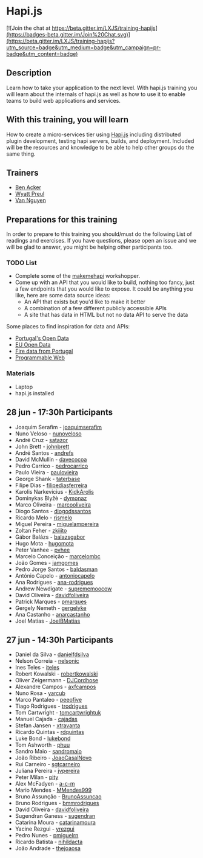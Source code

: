 Hapi.js
=====================

[![Join the chat at https://beta.gitter.im/LXJS/training-hapijs](https://badges-beta.gitter.im/Join%20Chat.svg)](https://beta.gitter.im/LXJS/training-hapijs?utm_source=badge&utm_medium=badge&utm_campaign=pr-badge&utm_content=badge)


## Description

Learn how to take your application to the next level.  With hapi.js training you will learn about the internals of hapi.js as well as how to use it to enable teams to build web applications and services.

## With this training, you will learn

How to create a micro-services tier using [Hapi.js](http://hapijs.com/) including distributed plugin development, testing hapi servers, builds, and deployment. Included will be the resources and knowledge to be able to help other groups do the same thing.

## Trainers

* [Ben Acker]()
* [Wyatt Preul](http://jsgeek.com)
* [Van Nguyen]()

## Preparations for this training

In order to prepare to this training you should/must do the following List of readings and exercises. If you have questions, please open an issue and we will be glad to answer, you might be helping other participants too.

### TODO List

* Complete some of the [makemehapi](https://github.com/spumko/makemehapi) workshopper.
* Come up with an API that you would like to build, nothing too fancy, just a few endpoints that you would like to expose. It could be anything you like, here are some data source ideas:
    * An API that exists but you'd like to make it better
    * A combination of a few different publicly accessible APIs
    * A site that has data in HTML but not no data API to serve the data

Some places to find inspiration for data and APIs:
* [Portugal's Open Data](http://www.dados.gov.pt/pt/inicio/inicio.aspx)
* [EU Open Data](https://open-data.europa.eu/en/data/)
* [Fire data from Portugal](http://www.incendios.pt/pt)
* [Programmable Web](http://www.programmableweb.com/)

### Materials

* Laptop
* hapi.js installed

## 28 jun - 17:30h Participants

- Joaquim Serafim - [joaquimserafim](https://github.com/joaquimserafim)
- Nuno Veloso - [nunoveloso](https://github.com/nunoveloso)
- André Cruz - [satazor](https://github.com/satazor)
- John Brett - [johnbrett](https://github.com/johnbrett)
- André Santos - [andrefs](https://github.com/andrefs)
- David McMullin - [davecocoa](https://github.com/davecocoa)
- Pedro Carrico - [pedrocarrico](https://github.com/pedrocarrico)
- Paulo Vieira - [paulovieira](https://github.com/paulovieira)
- George Shank - [taterbase](https://github.com/taterbase)
- Filipe Dias - [filipediasferreira](https://github.com/filipediasferreira)
- Karolis Narkevicius - [KidkArolis](https://github.com/KidkArolis)
- Dominykas Blyžė - [dymonaz](https://github.com/dymonaz)
- Marco Oliveira - [marcooliveira](https://github.com/marcooliveira)
- Diogo Santos - [diogodssantos](https://github.com/diogodssantos)
- Ricardo Melo - [rjsmelo](https://github.com/rjsmelo)
- Miguel Pereira - [miguelampereira](https://github.com/miguelampereira)
- Zoltan Feher - [zkiiito](https://github.com/zkiiito)
- Gábor Balázs - [balazsgabor](https://github.com/balazsgabor)
- Hugo Mota - [hugomota](https://github.com/hugomota)
- Peter Vanhee - [pvhee](https://github.com/pvhee)
- Marcelo Conceição - [marcelombc](https://github.com/marcelombc)
- João Gomes - [jamgomes](https://github.com/jamgomes)
- Pedro Jorge Santos - [baldasman](https://github.com/baldasman)
- António Capelo - [antoniocapelo](https://github.com/antoniocapelo)
- Ana Rodrigues - [ana-rodrigues](https://github.com/ana-rodrigues)
- Andrew Newdigate - [suprememoocow](https://github.com/suprememoocow)
- David Oliveira - [davidfoliveira](https://github.com/davidfoliveira)
- Patrick Marques - [pmarques](https://github.com/pmarques)
- Gergely Nemeth - [gergelyke](https://github.com/gergelyke)
- Ana Castanho - [anarcastanho](https://github.com/anarcastanho)
- Joel Matias - [JoelBMatias](https://github.com/JoelBMatias)

## 27 jun - 14:30h Participants

- Daniel da Silva - [danielfdsilva](https://github.com/danielfdsilva)
- Nelson Correia - [nelsonic](https://github.com/nelsonic)
- Ines Teles - [iteles](https://github.com/iteles)
- Robert Kowalski - [robertkowalski](https://github.com/robertkowalski)
- Oliver Zeigermann - [DJCordhose](https://github.com/DJCordhose)
- Alexandre Campos - [axfcampos](https://github.com/axfcampos)
- Nuno Rosa - [yarcub](https://github.com/yarcub)
- Marco Pantaleo - [peeofive](https://github.com/peeofive)
- Tiago Rodrigues - [trodrigues](https://github.com/trodrigues)
- Tom Cartwright - [tomcartwrightuk](https://github.com/tomcartwrightuk)
- Manuel Cajada - [cajadas](https://github.com/cajadas)
- Stefan Jansen - [xtravanta](https://github.com/xtravanta)
- Ricardo Quintas - [rdquintas](https://github.com/rdquintas)
- Luke Bond - [lukebond](https://github.com/lukebond)
- Tom Ashworth - [phuu](https://github.com/phuu)
- Sandro Maio - [sandromaio](https://github.com/sandromaio)
- João Ribeiro - [JoaoCasalNovo](https://github.com/JoaoCasalNovo)
- Rui Carneiro - [sgtcarneiro](https://github.com/sgtcarneiro)
- Juliana Pereira - [jvpereira](https://github.com/jvpereira)
- Peter Milan - [pity](https://github.com/pity)
- Alex McFadyen - [a-c-m](https://github.com/a-c-m)
- Mario Mendes - [MMendes999](https://github.com/MMendes999)
- Bruno Assunção - [BrunoAssuncao](https://github.com/BrunoAssuncao)
- Bruno Rodrigues - [bmmrodrigues](https://github.com/bmmrodrigues)
- David Oliveira - [davidfoliveira](https://github.com/davidfoliveira)
- Sugendran Ganess - [sugendran](https://github.com/sugendran)
- Catarina Moura - [catarinamoura](https://github.com/catarinamoura)
- Yacine Rezgui - [yrezgui](https://github.com/yrezgui)
- Pedro Nunes - [pmiguelrn](https://github.com/pmiguelrn)
- Ricardo Batista - [nihildacta](https://github.com/nihildacta)
- João Andrade - [thejoaosa](https://github.com/thejoaosa)

